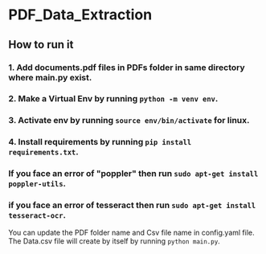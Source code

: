 # PDF_Data_Extraction

## How to run it
### 1. Add documents.pdf files in PDFs folder in same directory where main.py exist.
### 2. Make a Virtual Env by running `python -m venv env`. 
### 3. Activate env by running `source env/bin/activate` for linux.
### 4. Install requirements by running `pip install requirements.txt`.

### If you face an error of "poppler" then run `sudo apt-get install poppler-utils`.
### if you face an error of tesseract then run `sudo apt-get install tesseract-ocr`.


You can update the PDF folder name and Csv file name in config.yaml file.
The Data.csv file will create by itself by running `python main.py`.
